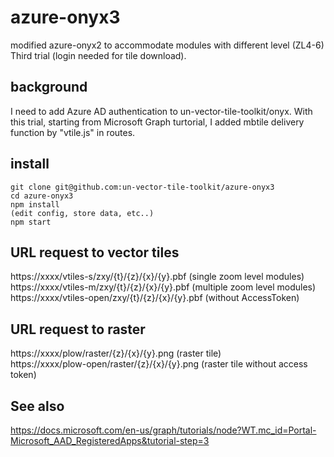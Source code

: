 # azure-onyx3
modified azure-onyx2 to accommodate modules with different level (ZL4-6)
Third trial (login needed for tile download).  
 
## background
I need to add Azure AD authentication to un-vector-tile-toolkit/onyx. 
With this trial, starting from Microsoft Graph turtorial, I added mbtile delivery function by "vtile.js" in routes.  

## install
```console
git clone git@github.com:un-vector-tile-toolkit/azure-onyx3
cd azure-onyx3
npm install
(edit config, store data, etc..)
npm start
```

## URL request to vector tiles
https://xxxx/vtiles-s/zxy/{t}/{z}/{x}/{y}.pbf (single zoom level modules)  
https://xxxx/vtiles-m/zxy/{t}/{z}/{x}/{y}.pbf (multiple zoom level modules)  
https://xxxx/vtiles-open/zxy/{t}/{z}/{x}/{y}.pbf (without AccessToken)

## URL request to raster
https://xxxx/plow/raster/{z}/{x}/{y}.png (raster tile)  
https://xxxx/plow-open/raster/{z}/{x}/{y}.png (raster tile without access token)  

## See also  
https://docs.microsoft.com/en-us/graph/tutorials/node?WT.mc_id=Portal-Microsoft_AAD_RegisteredApps&tutorial-step=3  

